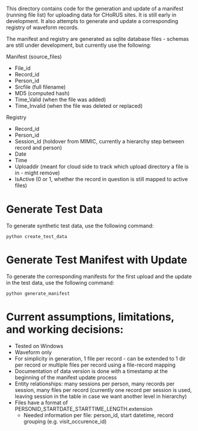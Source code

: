 This directory contains code for the generation and update of a manifest (running file list) for uploading data for CHoRUS sites. It is still early in development. It also attempts to generate and update a corresponding registry of waveform records.

The manifest and registry are generated as sqlite database files - schemas are still under development, but currently use the following:

Manifest (source_files)
- File_id 
- Record_id
- Person_id
- Srcfile (full filename)
- MD5 (computed hash)
- Time_Valid (when the file was added)
- Time_Invalid (when the file was deleted or replaced)

Registry
- Record_id
- Person_id
- Session_id (holdover from MIMIC, currently a hierarchy step between record and person)
- Date
- Time
- Uploaddir (meant for cloud side to track which upload directory a file is in - might remove)
- IsActive (0 or 1, whether the record in question is still mapped to active files)

# Generate Test Data
To generate synthetic test data, use the following command:
```
python create_test_data
```

# Generate Test Manifest with Update
To generate the corresponding manifests for the first upload and the update in the test data, use the following command:
```
python generate_manifest
```

# Current assumptions, limitations, and working decisions:
- Tested on Windows
- Waveform only
- For simplicity in generation, 1 file per record - can be extended to 1 dir per record or multiple files per record using a file-record mapping
- Documentation of data version is done with a timestamp at the beginning of the manifest update process
- Entity relationships: many sessions per person, many records per session, many files per record (currently one record per session is used, leaving session in the table in case we want another level in hierarchy)
- Files have a format of PERSONID_STARTDATE_STARTTIME_LENGTH.extension
  - Needed information per file: person_id, start datetime, record grouping (e.g. visit_occurence_id)
